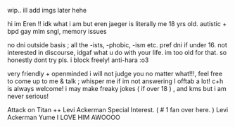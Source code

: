 wip.. ill add imgs later hehe


hi im Eren !! idk what i am but eren jaeger is literally me
18 yrs old. 
autistic + bpd  gay mlm sngl, memory issues </p>
no dni outside basis ; all the -ists, -phobic, -ism etc. pref dni if under 16.  not interested in discourse, idgaf what u do with your life. im too old for that. so honestly dont try pls. i block freely! anti-hara :o3 </p>
very friendly + openminded i will not judge you no matter what!!!, feel free to come up to me & talk ; whisper me if im not answering I offtab a lot! c+h is always welcome! i may make freaky jokes ( if over 18 ) , and kms but i am never serious!  </p>
Attack on Titan ++ Levi Ackerman Special Interest. ( # 1 fan over here. ) 
Levi Ackerman Yume I LOVE HIM AWOOOO </p>





